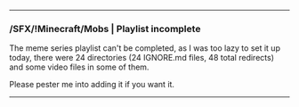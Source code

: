 ***

### /SFX/!Minecraft/Mobs | Playlist incomplete

The meme series playlist can't be completed, as I was too lazy to set it up today, there were 24 directories (24 IGNORE.md files, 48 total redirects) and some video files in some of them.

Please pester me into adding it if you want it.

***
